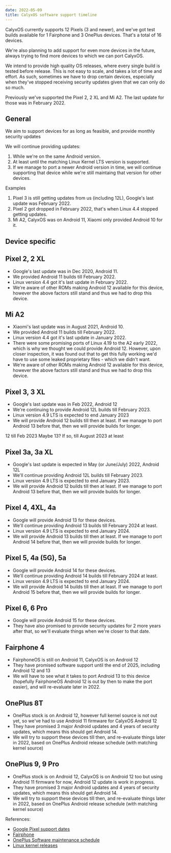 ```yaml
---
date: 2022-05-09
title: CalyxOS software support timeline
---
```


CalyxOS currently supports 12 Pixels (3 and newer), and we've got test builds available for 1 Fairphone and 3 OnePlus devices. That's a total of 16 devices.

We're also planning to add support for even more devices in the future, always trying to find more devices to which we can port CalyxOS.

We intend to provide high quality OS releases, where every single build is tested before release. This is not easy to scale, and takes a lot of time and effort. As such, sometimes we have to drop certain devices, especially when they've stopped receiving security updates given that we can only do so much.

Previously we've supported the Pixel 2, 2 XL and Mi A2. The last update for those was in February 2022.

## General

We aim to support devices for as long as feasible, and provide monthly security updates

We will continue providing updates:
1. While we're on the same Android version.
2. At least until the matching Linux Kernel LTS version is supported.
3. If we manage to port a newer Android version in time, we will continue supporting that device while we're still maintaing that version for other devices.

Examples
1. Pixel 3 is still getting updates from us (including 12L), Google's last update was February 2022.
2. Pixel 2 got dropped in February 2022, that's when Linux 4.4 stopped getting updates.
3. Mi A2, CalyxOS was on Android 11, Xiaomi only provided Android 10 for it.

## Device specific

## Pixel 2, 2 XL

* Google's last update was in Dec 2020, Android 11.
* We provided Android 11 builds till February 2022.
* Linux version 4.4 got it's last update in February 2022.
* We're aware of other ROMs making Android 12 available for this device, however the above factors
  still stand and thus we had to drop this device.

## Mi A2

* Xiaomi's last update was in August 2021, Android 10.
* We provided Android 11 builds till February 2022.
* Linux version 4.4 got it's last update in January 2022.
* There were some promising ports of Linux 4.19 to the A2 early 2022, which is why we thought we could provide Android 12. However, upon closer inspection, it was found out that to get this fully working we'd have to use some leaked proprietary files - which we didn't want.
* We're aware of other ROMs making Android 12 available for this device, however the above factors still stand and thus we had to drop this device.

## Pixel 3, 3 XL

* Google's last update was in Feb 2022, Android 12
* We're continuing to provide Android 12L builds till February 2023.
* Linux version 4.9 LTS is expected to end January 2023
* We will provide Android 12 builds till then at least. If we manage to port Android 13 before that, then we will provide builds for longer.

12 till Feb 2023
Maybe 13? If so, till August 2023 at least

## Pixel 3a, 3a XL

* Google's last update is expected in May (or June/July) 2022, Android 12L
* We'll continue providing Android 12L builds till February 2023.
* Linux version 4.9 LTS is expected to end January 2023.
* We will provide Android 12 builds till then at least. If we manage to port Android 13 before that, then we will provide builds for longer.

## Pixel 4, 4XL, 4a

* Google will provide Android 13 for these devices.
* We'll continue providing Android 13 builds till February 2024 at least.
* Linux version 4.9 LTS is expected to end January 2024.
* We will provide Android 13 builds till then at least. If we manage to port Android 14 before that, then we will provide builds for longer.

## Pixel 5, 4a (5G), 5a

* Google will provide Android 14 for these devices.
* We'll continue providing Android 14 builds till February 2024 at least.
* Linux version 4.9 LTS is expected to end January 2024.
* We will provide Android 14 builds till then at least. If we manage to port Android 15 before that, then we will provide builds for longer.

## Pixel 6, 6 Pro

* Google will provide Android 15 for these devices.
* They have also promised to provide security updates for 2 more years after that, so we'll evaluate things when we're closer to that date.

## Fairphone 4

* FairphoneOS is still on Android 11, CalyxOS is on Android 12
* They have promised software support until the end of 2025, including Android 12 and 13
* We will have to see what it takes to port Android 13 to this device (hopefully FairphoneOS Android 12 is out by then to make the port easier), and will re-evaluate later in 2022.

## OnePlus 8T
* OnePlus stock is on Android 12, however full kernel source is not out yet, so we've had to use Android 11 firmware for CalyxOS Android 12
* They have promised 3 major Android updates and 4 years of security updates, which means this should get Android 14.
* We will try to support these devices till then, and re-evaluate things later in 2022, based on OnePlus Android release schedule (with matching kernel source)

## OnePlus 9, 9 Pro
* OnePlus stock is on Android 12, CalyxOS is on Android 12 too but using Android 11 firmware for now, Android 12 update is work in progress.
* They have promised 3 major Android updates and 4 years of security updates, which means this should get Android 14.
* We will try to support these devices till then, and re-evaluate things later in 2022, based on OnePlus Android release schedule (with matching kernel source)

References:
* [Google Pixel support dates](https://support.google.com/nexus/answer/4457705#zippy=%2Cpixel-phones)
* [Fairphone](https://support.fairphone.com/hc/en-us/articles/4405858006545-FP4-Fairphone-OS-Android-11-)
* [OnePlus Software maintenance schedule](https://forums.oneplus.com/threads/update-to-the-oxygenos-codebase-and-software-maintenance-schedule.1462181/)
* [Linux kernel releases](https://www.kernel.org/category/releases.html)

<!--
* https://web.archive.org/web/20220516123404/https://support.google.com/nexus/answer/4457705#zippy=%2Cpixel-earlier%2Cpixel-a-a-xl-xl-a-a-g-a-g%2Cpixel-pixel-pro-phones
  http://archive.today/2022.05.16-124329/https://support.google.com/nexus/answer/4457705%23zippy=,pixel-earlier,pixel-a-a-xl-xl-a-a-g-a-g,pixel-pixel-pro-phones
* http://archive.today/2022.05.16-123350/https://support.fairphone.com/hc/en-us/articles/4405858006545-FP4-Fairphone-OS-Android-11-
* https://web.archive.org/web/20220516123314/https://forums.oneplus.com/threads/update-to-the-oxygenos-codebase-and-software-maintenance-schedule.1462181/
  http://archive.today/2022.05.16-124316/https://forums.oneplus.com/threads/update-to-the-oxygenos-codebase-and-software-maintenance-schedule.1462181/
* http://archive.today/2022.05.16-125400/https://www.kernel.org/category/releases.html
-->
